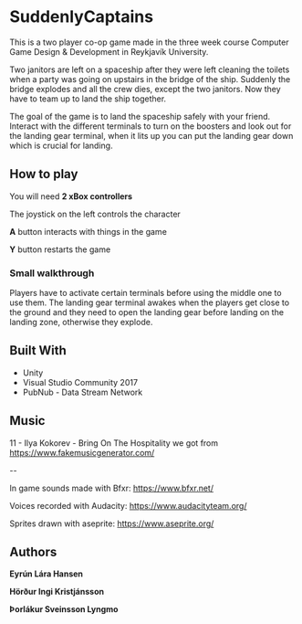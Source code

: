 # SuddenlyCaptains

This is a two player co-op game made in the three week course Computer Game Design & Development in Reykjavík University.

Two janitors are left on a spaceship after they were left cleaning the toilets when a party was going on upstairs in the bridge of the ship. Suddenly the bridge explodes and all the crew dies, except the two janitors. Now they have to team up to land the ship together.

The goal of the game is to land the spaceship safely with your friend. Interact with the different terminals to turn on the boosters and look out for the landing gear terminal, when it lits up you can put the landing gear down which is crucial for landing.

## How to play

You will need **2 xBox controllers**

The joystick on the left controls the character

**A** button interacts with things in the game

**Y** button restarts the game

### Small walkthrough

Players have to activate certain terminals before using the middle one to use them. The landing gear terminal awakes when the players get close to the ground and they need to open the landing gear before landing on the landing zone, otherwise they explode. 



## Built With

* Unity
* Visual Studio Community 2017
* PubNub - Data Stream Network

## Music
11 - Ilya Kokorev - Bring On The Hospitality we got from https://www.fakemusicgenerator.com/

--

In game sounds made with Bfxr: https://www.bfxr.net/

Voices recorded with Audacity: https://www.audacityteam.org/

Sprites drawn with aseprite: https://www.aseprite.org/

## Authors

**Eyrún Lára Hansen**

**Hörður Ingi Kristjánsson**

**Þorlákur Sveinsson Lyngmo**
